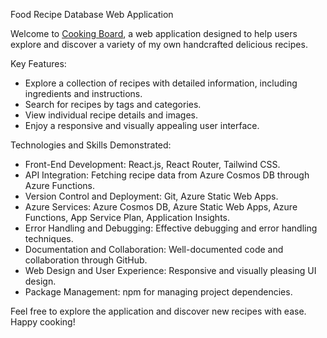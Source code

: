 Food Recipe Database Web Application

Welcome to [Cooking Board](https://www.cookingboard.live/), a web application designed to help users explore and discover a variety of my own handcrafted delicious recipes.

Key Features:

- Explore a collection of recipes with detailed information, including ingredients and instructions.
- Search for recipes by tags and categories.
- View individual recipe details and images.
- Enjoy a responsive and visually appealing user interface.

Technologies and Skills Demonstrated:

- Front-End Development: React.js, React Router, Tailwind CSS.
- API Integration: Fetching recipe data from Azure Cosmos DB through Azure Functions.
- Version Control and Deployment: Git, Azure Static Web Apps.
- Azure Services: Azure Cosmos DB, Azure Static Web Apps, Azure Functions, App Service Plan, Application Insights.
- Error Handling and Debugging: Effective debugging and error handling techniques.
- Documentation and Collaboration: Well-documented code and collaboration through GitHub.
- Web Design and User Experience: Responsive and visually pleasing UI design.
- Package Management: npm for managing project dependencies.

Feel free to explore the application and discover new recipes with ease. Happy cooking!
